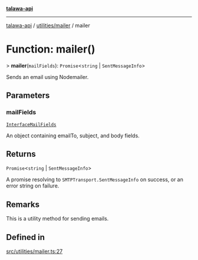 [**talawa-api**](../../../README.md)

***

[talawa-api](../../../modules.md) / [utilities/mailer](../README.md) / mailer

# Function: mailer()

\> **mailer**(`mailFields`): `Promise`\<`string` \| `SentMessageInfo`\>

Sends an email using Nodemailer.

## Parameters

### mailFields

[`InterfaceMailFields`](../interfaces/InterfaceMailFields.md)

An object containing emailTo, subject, and body fields.

## Returns

`Promise`\<`string` \| `SentMessageInfo`\>

A promise resolving to `SMTPTransport.SentMessageInfo` on success, or an error string on failure.

## Remarks

This is a utility method for sending emails.

## Defined in

[src/utilities/mailer.ts:27](https://github.com/PalisadoesFoundation/talawa-api/blob/3a5276aff43f5de4f7fab3ec9683a420dcdc7a06/src/utilities/mailer.ts#L27)
